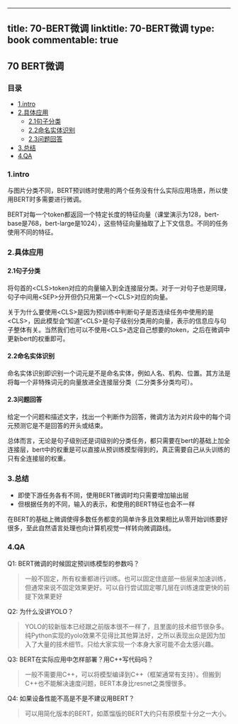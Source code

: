
---
title: 70-BERT微调
linktitle: 70-BERT微调
type: book
commentable: true
---

## 70 BERT微调

### 目录

* [1.intro](#1intro)
* [2.具体应用](#2具体应用)
  + [2.1句子分类](#21句子分类)
  + [2.2命名实体识别](#22命名实体识别)
  + [2.3问题回答](#23问题回答)
* [3.总结](#3总结)
* [4.QA](#4qa)



### 1.intro

与图片分类不同，BERT预训练时使用的两个任务没有什么实际应用场景，所以使用BERT时多需要进行微调。

BERT对每一个token都返回一个特定长度的特征向量（课堂演示为128，bert-base是768，bert-large是1024），这些特征向量抽取了上下文信息。不同的任务使用不同的特征。

### 2.具体应用

#### 2.1句子分类

将句首的\<CLS\>token对应的向量输入到全连接层分类。对于一对句子也是同理，句子中间用\<SEP\>分开但仍只用第一个\<CLS\>对应的向量。

关于为什么要使用\<CLS\>是因为预训练中判断句子是否连续任务中使用的是\<CLS\>，因此模型会“知道”\<CLS\>是句子级别分类用的向量，表示的信息应与句子整体有关。当然我们也可以不使用\<CLS\>选定自己想要的token，之后在微调中更新bert的权重即可。

#### 2.2命名实体识别

命名实体识别即识别一个词元是不是命名实体，例如人名、机构、位置。其方法是将每一个非特殊词元的向量放进全连接层分类（二分类多分类均可）。

#### 2.3问题回答

给定一个问题和描述文字，找出一个判断作为回答，微调方法为对片段中的每个词元预测它是不是回答的开头或结束。

总体而言，无论是句子级别还是词级别的分类任务，都只需要在bert的基础上加全连接层，bert中的权重是可以直接从预训练模型得到的，真正需要自己从头训练的只有全连接层的权重。

### 3.总结

- 即使下游任务各有不同，使用BERT微调时均只需要增加输出层
- 但根据任务的不同，输入的表示，和使用的BERT特征也会不一样

在BERT的基础上微调使得多数任务都变的简单许多且效果相比从零开始训练要好很多，至此自然语言处理也向计算机视觉一样转向微调路线。

### 4.QA

Q1: BERT微调的时候固定预训练模型的参数吗？

> 一般不固定，所有权重都进行训练。也可以固定住底部一些层来加速训练，但通常来说不固定效果更好。可以自行尝试固定哪几层在训练速度更快的前提下效果更好

Q2: 为什么没讲YOLO？

> YOLO的较新版本已经跟之前版本很不一样了，且里面的技术细节很杂多。纯Python实现的yolo效果不见得比其他算法好，之所以表现出众是因为加入了大量的技术细节。只给大家实现一个本身大家可能不会太感兴趣。

Q3: BERT在实际应用中怎样部署？用C++写代码吗？

> 一般不需要用C++，可以将模型编译到C++（框架通常有支持）。但搬到C++也不能解决速度问题，BERT本身比resnet之类慢很多。

Q4: 如果设备性能不高是不是不建议用BERT？

> 可以用简化版本的BERT，如蒸馏版的BERT大约只有原模型十分之一大小。
    